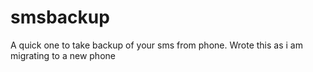 smsbackup
=========

A quick one to take backup of your sms from phone. Wrote this as i am migrating to a new phone